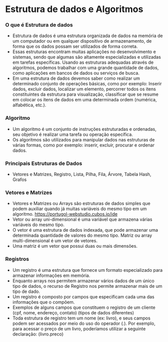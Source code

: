 # Estrutura de dados e Algoritmos

### O que é Estrutura de dados

- Estrutura de dados é uma estrutura organizada de dados na memória de um computador ou em qualquer dispositivo de armazenamento, de forma que os dados possam ser utilizados de forma correta.
- Essas estruturas encontram muitas aplicações no desenvolvimento e sistemas, sendo que algumas são altamente especializadas e utilizadas em tarefas específicas. Usando as estruturas adequadas através de algoritmos, podemos trabalhar com uma grande quantidade de dados, como aplicações em bancos de dados ou serviços de busca.
- Em uma estrutura de dados devemos saber como realizar um determinado conjunto de operações básicas, como por exemplo: Inserir dados, excluir dados, localizar um elemento, percorrer todos os itens constituintes da estrutura para visualização, classificar que se resume em colocar os itens de dados em uma determinada ordem (numérica, alfabética, etc.).

### Algoritmo

- Um algoritmo é um conjunto de instruções estruturadas e ordenadas, seu objetivo é realizar uma tarefa ou operação específica.
- Os algoritmos são utilizados para manipular dados nas estruturas de várias formas, como por exemplo: inserir, excluir, procurar e ordenar dados.

### Principais Estruturas de Dados

- Vetores e Matrizes, Registro, Lista, Pilha, Fila, Árvore, Tabela Hash, Grafos

### Vetores e Matrizes

- Vetores e Matrizes ou Arrays são estruturas de dados simples que podem auxiliar quando já muitas variáveis do mesmo tipo em um algoritmo.
  https://portugol-webstudio.cubos.io/ide
- Vetor ou array uni-dimensional é uma variável que armazena várias variáveis do mesmo tipo.
- O vetor é uma estrutura de dados indexada, que pode armazenar uma determinada quantidade de valores do mesmo tipo. Matriz ou array multi-dimensional é um vetor de vetores.
- Uma matriz é um vetor que possui duas ou mais dimensões.

### Registros

- Um registro é uma estrutura que fornece um formato especializado para armazenar informações em memória.
- Enquanto arrays nos permitem armazenar vários dados de um único tipo de dados, o recurso de Registro nos permite armazenar mais de um tipo de dado.
- Um registro é composto por campos que especificam cada uma das informações que o compõem.
- Exemplos de alguns campos que constituem o registro de um cliente (cpf, nome, endereço, contato) (tipos de dados diferentes)
- Toda estrutura de registro tem um nome (ex: livro), e seus campos podem ser acessados por meio do uso do operador (.). Por exemplo, para acessar o preço de um livro, poderíamos utilizar a seguinte declaração: (livro.preco)
